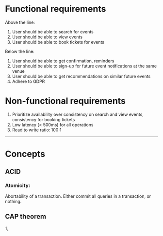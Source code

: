 # Functional requirements

Above the line:
1. User should be able to search for events
2. User should be able to view events
3. User should be able to book tickets for events

Below the line: 
1. User should be able to get confirmation, reminders
2. User should be able to sign-up for future event notifications at the same venue
3. User should be able to get recommendations on similar future events
4. Adhere to GDPR 


# Non-functional requirements
1. Prioritize availability over consistency on search and view events, consistency for booking tickets
2. Low latency (< 500ms) for all operations
3. Read to write ratio: 100:1


--------

# Concepts

## ACID
### Atomicity: 
Abortability of a transaction. Either commit all queries in a transaction, or nothing.



## CAP theorem
1, 
